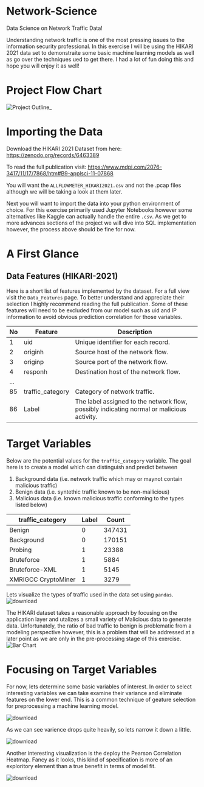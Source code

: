 # Network-Science
Data Science on Network Traffic Data!

Understanding network traffic is one of the most pressing issues to the information security professional. In this exercise I will be using the HIKARI 2021 data set to demonstraite some basic machine learning models as well as go over the techniques ued to get there. I had a lot of fun doing this and hope you will enjoy it as well!

# Project Flow Chart
![Project Outline_](https://github.com/tngos17/Network-Science/assets/64931318/f4348a9c-994c-493e-8d2d-81bbbf08275d)

# Importing the Data
Download the HIKARI 2021 Dataset from here: https://zenodo.org/records/6463389

To read the full publication visit: https://www.mdpi.com/2076-3417/11/17/7868/htm#B9-applsci-11-07868

You will want the `ALLFLOWMETER_HIKARI2021.csv` and not the .pcap files although we will be taking a look at them later.

Next you will want to import the data into your python environment of choice. For this exercise primarily used Jupyter Notebooks however some alternatives like Kaggle can actually handle the entire `.csv`. As we get to more advances sections of the project we will dive into SQL implementation however, the process above should be fine for now.

# A First Glance 

## Data Features (HIKARI-2021)
Here is a short list of features implemented by the dataset. For a full view visit the `Data_Features` page. To better understand and appreciate their selection I highly recommend reading the full publication. Some of these features will need to be excluded from our model such as uid and IP information to avoid obvious prediction correlation for those variables.

| No  | Feature                        | Description                                         |
|----|--------------------------------|-----------------------------------------------------|
| 1  | uid                            | Unique identifier for each record.                   |
| 2  | originh                        | Source host of the network flow.                     |
| 3  | originp                        | Source port of the network flow.                     |
| 4  | responh                         | Destination host of the network flow.                |
| ...|  | | |
| 85 | traffic_category                | Category of network traffic.                       |
| 86 | Label                           | The label assigned to the network flow, possibly indicating normal or malicious activity.|

# Target Variables

Below are the potential values for the `traffic_category` variable. The goal here is to create a model which can distinguish and predict between 
1. Background data (i.e. network traffic which may or maynot contain malicious traffic)
2. Benign data (i.e. syntethic traffic known to be non-mailicious)
3. Malicious data (i.e. known malicious traffic conforming to the types listed below)

| traffic_category    | Label | Count  |
| ------------------- | ----- | ------ |
| Benign              | 0     | 347431 |
| Background          | 0     | 170151 |
| Probing             | 1     | 23388  |
| Bruteforce          | 1     | 5884   |
| Bruteforce-XML      | 1     | 5145   |
| XMRIGCC CryptoMiner | 1     | 3279   |

Lets visualize the types of traffic used in the data set using `pandas`.
![download](https://github.com/tngos17/Network-Science/assets/64931318/af6001bc-ca25-4cd4-b377-77a5452d8fc5)

The HIKARI dataset takes a reasonable approach by focusing on the application layer and utalizes a small variety of Malicious data to generate data. Unfortunately, the ratio of bad traffic to benign is problematic from a modeling perspective however, this is a problem that will be addressed at a later point as we are only in the pre-processing stage of this exercise.
![Bar Chart](https://github.com/tngos17/Network-Science/assets/64931318/8f1301f4-dea8-4104-a1f0-a1533da6952d)


# Focusing on Target Variables

For now, lets determine some basic variables of interest. In order to select interesting variables we can take examine their variance and eliminate features on the lower end. This is a common technique of geature selection for preprocessing a machine learning model.

![download](https://github.com/tngos17/Network-Science/assets/64931318/bd78a255-34b8-4ba1-a858-e521fbb62c9f)

As we can see varience drops quite heavily, so lets narrow it down a little. 

![download](https://github.com/tngos17/Network-Science/assets/64931318/0eb4db1f-bb10-472d-befe-eb9e57b478bd)

Another interesting visualization is the deploy the Pearson Correlation Heatmap. Fancy as it looks, this kind of specification is more of an exploritory element than a true benefit in terms of model fit.

![download](https://github.com/tngos17/Network-Science/assets/64931318/17bfadfc-f321-4931-a593-d065d9b6a1d8)



